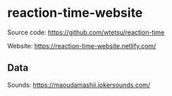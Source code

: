# reaction-time-website

Source code: https://github.com/wtetsu/reaction-time

Website:
https://reaction-time-website.netlify.com/

## Data

Sounds: https://maoudamashii.jokersounds.com/
